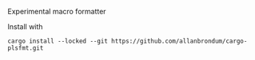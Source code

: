 Experimental macro formatter

Install with
```
cargo install --locked --git https://github.com/allanbrondum/cargo-plsfmt.git
```

